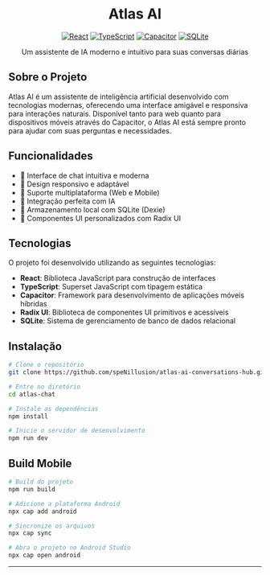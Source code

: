 <div align="center">

# Atlas AI 

[![React](https://img.shields.io/badge/React-20232A?style=for-the-badge&logo=react&logoColor=61DAFB)](https://reactjs.org/)
[![TypeScript](https://img.shields.io/badge/TypeScript-007ACC?style=for-the-badge&logo=typescript&logoColor=white)](https://www.typescriptlang.org/)
[![Capacitor](https://img.shields.io/badge/Capacitor-119EFF?style=for-the-badge&logo=Capacitor&logoColor=white)](https://capacitorjs.com/)
[![SQLite](https://img.shields.io/badge/SQLite-07405E?style=for-the-badge&logo=sqlite&logoColor=white)](https://www.sqlite.org/)

Um assistente de IA moderno e intuitivo para suas conversas diárias

</div>

## Sobre o Projeto

Atlas AI é um assistente de inteligência artificial desenvolvido com tecnologias modernas, oferecendo uma interface amigável e responsiva para interações naturais. Disponível tanto para web quanto para dispositivos móveis através do Capacitor, o Atlas AI está sempre pronto para ajudar com suas perguntas e necessidades.

## Funcionalidades

- 💬 Interface de chat intuitiva e moderna
- 🎨 Design responsivo e adaptável
- 📱 Suporte multiplataforma (Web e Mobile)
- 🔄 Integração perfeita com IA
- 💾 Armazenamento local com SQLite (Dexie)
- 🎯 Componentes UI personalizados com Radix UI

## Tecnologias

O projeto foi desenvolvido utilizando as seguintes tecnologias:

- **React**: Biblioteca JavaScript para construção de interfaces
- **TypeScript**: Superset JavaScript com tipagem estática
- **Capacitor**: Framework para desenvolvimento de aplicações móveis híbridas
- **Radix UI**: Biblioteca de componentes UI primitivos e acessíveis
- **SQLite**: Sistema de gerenciamento de banco de dados relacional

## Instalação

```bash
# Clone o repositório
git clone https://github.com/speNillusion/atlas-ai-conversations-hub.git

# Entre no diretório
cd atlas-chat

# Instale as dependências
npm install

# Inicie o servidor de desenvolvimento
npm run dev
```

## Build Mobile

```bash
# Build do projeto
npm run build

# Adicione a plataforma Android
npx cap add android

# Sincronize os arquivos
npx cap sync

# Abra o projeto no Android Studio
npx cap open android
```
---
